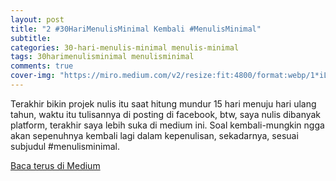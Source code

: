 ```yaml
---  
layout: post
title: "2 #30HariMenulisMinimal Kembali #MenulisMinimal"
subtitle: 
categories: 30-hari-menulis-minimal menulis-minimal
tags: 30harimenulisminimal menulisminimal
comments: true
cover-img: "https://miro.medium.com/v2/resize:fit:4800/format:webp/1*iLESNLYC5FDCXuf37crrjA.png"
---
```


Terakhir bikin projek nulis itu saat hitung mundur 15 hari menuju hari ulang tahun, waktu itu tulisannya di posting di facebook, btw, saya nulis dibanyak platform, terakhir saya lebih suka di medium ini. Soal kembali-mungkin ngga akan sepenuhnya kembali lagi dalam kepenulisan, sekadarnya, sesuai subjudul #menulisminimal.

[Baca terus di Medium](https://link.medium.com/5uJQCzldqyb)